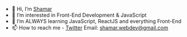 - 👋 Hi, I’m [Shamar](https://twitter.com/TheAvgCoder)
- 👀 I’m interested in Front-End Development & JavaScript
- 🌱 I’m ALWAYS learning JavaScript, ReactJS and everything Front-End
- 📫 How to reach me - [Twitter](https://twitter.com/TheAvgCoder) Email: shamar.webdev@gmail.com

<!---
shamar-morrison/shamar-morrison is a ✨ special ✨ repository because its `README.md` (this file) appears on your GitHub profile.
You can click the Preview link to take a look at your changes.
--->
